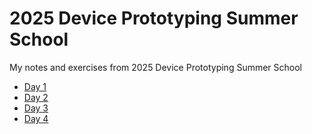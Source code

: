 # 2025 Device Prototyping Summer School
My notes and exercises from 2025 Device Prototyping Summer School

* [Day 1](./Day_1.md)
* [Day 2](./Day_2.md)
* [Day 3](./Day_3.md)
* [Day 4](./Day_4.md)
